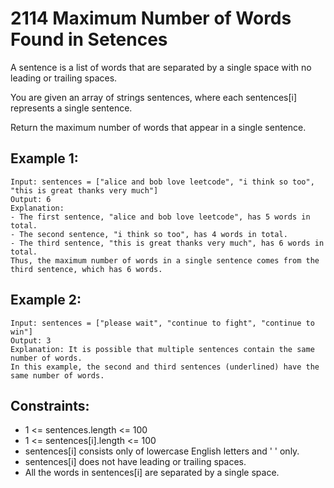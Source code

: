 # 2114 Maximum Number of Words Found in Setences
A sentence is a list of words that are separated by a single space with no leading or trailing spaces.

You are given an array of strings sentences, where each sentences[i] represents a single sentence.

Return the maximum number of words that appear in a single sentence.


## Example 1:
    Input: sentences = ["alice and bob love leetcode", "i think so too", "this is great thanks very much"]
    Output: 6
    Explanation: 
    - The first sentence, "alice and bob love leetcode", has 5 words in total.
    - The second sentence, "i think so too", has 4 words in total.
    - The third sentence, "this is great thanks very much", has 6 words in total.
    Thus, the maximum number of words in a single sentence comes from the third sentence, which has 6 words.

## Example 2:
    Input: sentences = ["please wait", "continue to fight", "continue to win"]
    Output: 3
    Explanation: It is possible that multiple sentences contain the same number of words. 
    In this example, the second and third sentences (underlined) have the same number of words.

## Constraints:
- 1 <= sentences.length <= 100
- 1 <= sentences[i].length <= 100
- sentences[i] consists only of lowercase English letters and ' ' only.
- sentences[i] does not have leading or trailing spaces.
- All the words in sentences[i] are separated by a single space.